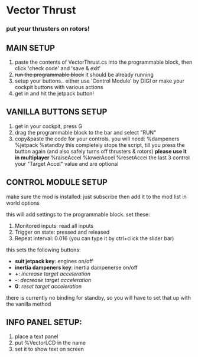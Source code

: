 # Vector Thrust
### put your thrusters on rotors!

## MAIN SETUP
1. paste the contents of VectorThrust.cs into the programmable block, then click 'check code' and 'save & exit'
2. ~~run the programmable block~~ it should be already running
3. setup your buttons.. either use 'Control Module' by DIGI or make your cockpit buttons with various actions
4. get in and hit the jetpack button!

## VANILLA BUTTONS SETUP
1. get in your cockpit, press G
2. drag the programmable block to the bar and select "RUN"
3. copy&paste the code for your controls. you will need:
%dampeners
%jetpack
%standby	this completely stops the script, till you press the button again (and also safely turns off thrusters & rotors) **please use it in multiplayer**
%raiseAccel
%lowerAccel
%resetAccel
the last 3 control your "Target Accel" value and are optional

## CONTROL MODULE SETUP
make sure the mod is installed: just subscribe then add it to the mod list in world options

this will add settings to the programmable block. set these:
1. Monitored inputs: read all inputs
2. Trigger on state: pressed and released
3. Repeat interval: 0.016 (you can type it by ctrl+click the slider bar)

this sets the following buttons:

* __suit jetpack key__:		engines on/off
* __inertia dampeners key__:	inertia dampenerse on/off
* __+__:			_increase target acceleration_
* __-__:			_decrease target acceleration_
* __0__:			_reset target acceleration_

there is currently no binding for standby, so you will have to set that up with the vanilla method

## INFO PANEL SETUP:
1. place a text panel
2. put %VectorLCD in the name
3. set it to show text on screen
